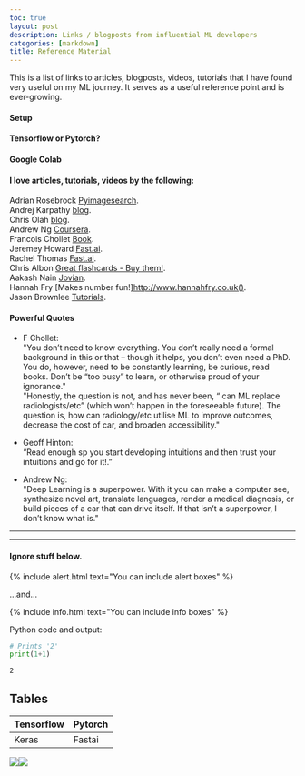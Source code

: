 ```yaml
---
toc: true
layout: post
description: Links / blogposts from influential ML developers
categories: [markdown]
title: Reference Material
---
```

This is a list of links to articles, blogposts, videos, tutorials that I have found very useful on my ML journey. It serves as a useful reference point and is ever-growing.

#### Setup

#### Tensorflow or Pytorch?

#### Google Colab

#### I love articles, tutorials, videos by the following:
Adrian Rosebrock [Pyimagesearch](https://www.pyimagesearch.com).   
Andrej Karpathy [blog](http://karpathy.github.io).   
Chris Olah [blog](https://colah.github.io).  
Andrew Ng [Coursera](https://www.coursera.org/instructor/andrewng).  
Francois Chollet [Book](https://livebook.manning.com/book/deep-learning-with-python/about-this-book/).  
Jeremey Howard [Fast.ai](https://www.fast.ai/about/#jeremy).  
Rachel Thomas [Fast.ai](https://www.fast.ai/about/#rachel).  
Chris Albon [Great flashcards - Buy them!](https://chrisalbon.com).   
Aakash Nain [Jovian](https://www.jovian.ml).  
Hannah Fry [Makes number fun!]http://www.hannahfry.co.uk().  
Jason Brownlee [Tutorials](https://machinelearningmastery.com).   

#### Powerful Quotes
* F Chollet:  
"You don’t need to know everything. You  don’t really need a formal background in this or that – though it helps, you don’t even need a PhD. You do, however, need to be constantly learning, be curious, read books. Don’t be “too busy” to learn, or otherwise proud of your ignorance."  
"Honestly, the question is not, and has never been, “ can ML replace radiologists/etc” (which won’t happen in the foreseeable future). The question is, how can radiology/etc utilise ML to improve outcomes, decrease the cost of car, and broaden accessibility."

* Geoff Hinton:  
“Read enough sp you start developing intuitions and then trust your intuitions and go for it!.”

* Andrew Ng:  
"Deep Learning is a superpower. With it you can make a computer see, synthesize novel art, translate languages, render a medical diagnosis, or build pieces of a car that can drive itself. If that isn’t a superpower, I don’t know what is."

---
---
#### Ignore stuff below. 

{% include alert.html text="You can include alert boxes" %}

...and...

{% include info.html text="You can include info boxes" %}

Python code and output:

```python
# Prints '2'
print(1+1)
```

    2

## Tables

| Tensorflow | Pytorch |
|-|-|
| Keras | Fastai |

![]({{site.baseurl}}/images/aero-robot-with-logo-small.png)![]({{site.baseurl}}/images/onpointai-logo-small.png)


